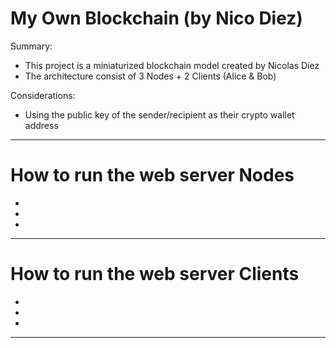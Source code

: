 # My Own Blockchain (by Nico Diez)

Summary:
- This project is a miniaturized blockchain model created by Nicolas Díez
- The architecture consist of 3 Nodes + 2 Clients (Alice & Bob)

Considerations:
- Using the public key of the sender/recipient as their crypto wallet address

-------------

# How to run the web server Nodes

-
-
-

-------------

# How to run the web server Clients

-
-
-

-------------
